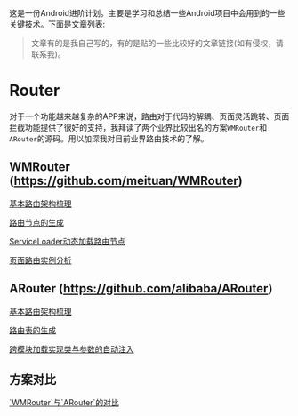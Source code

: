 
这是一份Android进阶计划。主要是学习和总结一些Android项目中会用到的一些关键技术。下面是文章列表:

>文章有的是我自己写的，有的是贴的一些比较好的文章链接(如有侵权，请联系我)。

# Router

对于一个功能越来越复杂的APP来说，路由对于代码的解耦、页面灵活跳转、页面拦截功能提供了很好的支持，我拜读了两个业界比较出名的方案`WMRouter`和`ARouter`的源码。用以加深我对目前业界路由技术的了解。

## WMRouter (https://github.com/meituan/WMRouter)

<p><a href="router/WMRouter/基本路由架构梳理.md">基本路由架构梳理</a></p>

<p><a href="router/WMRouter/路由节点的动态生成.md">路由节点的生成</a></p>

<p><a href="router/WMRouter/使用ServiceLoader动态注入路由节点.md">ServiceLoader动态加载路由节点</a></p>

<p><a href="router/WMRouter/页面跳转的梳理与拦截器的使用.md">页面路由实例分析</a></p>


## ARouter (https://github.com/alibaba/ARouter)

<p><a href="router/ARouter/基本路由过程.md">基本路由架构梳理</a></p>

<p><a href="router/ARouter/动态生成路由表.md">路由表的生成</a></p>

<p><a href="router/ARouter/跨模块加载实现类与参数的自动注入.md">跨模块加载实现类与参数的自动注入</a></p>

## 方案对比

<p><a href="router/Android路由框架:WMRouter与ARouter的对比.md"> `WMRouter`与`ARouter`的对比 </a></p>